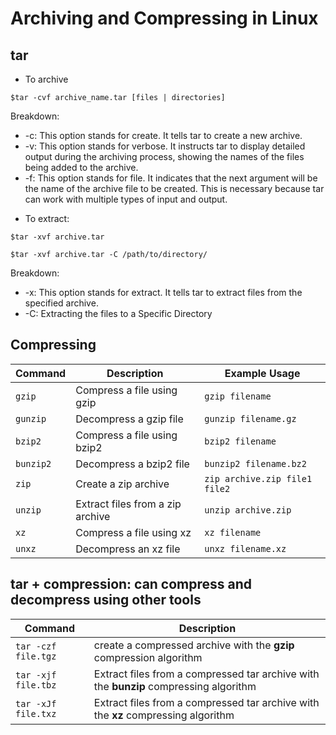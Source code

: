 # Archiving and Compressing in Linux


## tar
- To archive
```
$tar -cvf archive_name.tar [files | directories]
```

Breakdown:
* -c: This option stands for create. It tells tar to create a new archive.
* -v: This option stands for verbose. It instructs tar to display detailed output during the archiving process, showing the names of the files being added to the archive.
* -f: This option stands for file. It indicates that the next argument will be the name of the archive file to be created. This is necessary because tar can work with multiple types of input and output.

- To extract:
```
$tar -xvf archive.tar

$tar -xvf archive.tar -C /path/to/directory/
```

Breakdown:
* -x: This option stands for extract. It tells tar to extract files from the specified archive.
* -C: Extracting the files to a Specific Directory


## Compressing

| Command                   | Description                                               | Example Usage                                  |
|---------------------------|-----------------------------------------------------------|------------------------------------------------|
| `gzip`                    | Compress a file using gzip                                 | `gzip filename`                                |
| `gunzip`                  | Decompress a gzip file                                    | `gunzip filename.gz`                           |
| `bzip2`                   | Compress a file using bzip2                               | `bzip2 filename`                               |
| `bunzip2`                 | Decompress a bzip2 file                                   | `bunzip2 filename.bz2`                         |
| `zip`                     | Create a zip archive                                      | `zip archive.zip file1 file2`                 |
| `unzip`                   | Extract files from a zip archive                          | `unzip archive.zip`                            |
| `xz`                      | Compress a file using xz                                   | `xz filename`                                  |
| `unxz`                    | Decompress an xz file                                     | `unxz filename.xz`                            |


## tar + compression: can compress and decompress using other tools
| Command                   | Description
|---------------------------|------------------------------------------------------------------
| `tar -czf file.tgz`       | create a compressed archive with the **gzip** compression algorithm
| `tar -xjf file.tbz`       | Extract files from a compressed tar archive with the **bunzip** compressing algorithm
| `tar -xJf file.txz`       | Extract files from a compressed tar archive with the **xz** compressing algorithm
